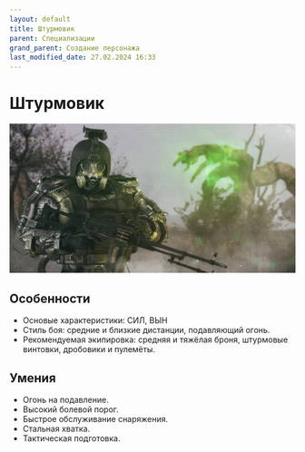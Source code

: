 ```yaml
---
layout: default
title: Штурмовик
parent: Специализации
grand_parent: Создание персонажа
last_modified_date: 27.02.2024 16:33
---
```


# Штурмовик
![shturmovik.png](..%2F..%2Fassets%2Fimages%2Fshturmovik.png)

## Особенности

- Основые характеристики: СИЛ, ВЫН
- Стиль боя: средние и близкие дистанции, подавляющий огонь.
- Рекомендуемая экипировка: средняя и тяжёлая броня, штурмовые винтовки, дробовики и пулемёты.


## Умения

- Огонь на подавление.
- Высокий болевой порог.
- Быстрое обслуживание снаряжения.
- Стальная хватка.
- Тактическая подготовка.
